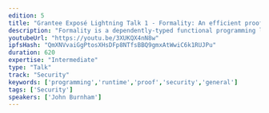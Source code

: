 ```yaml
---
edition: 5
title: "Grantee Exposé Lightning Talk 1 - Formality: An efficient proof language"
description: "Formality is a dependently-typed functional programming language similar to Agda that compiles to a non-garbage-collected, parallel runtime based on interaction combinators and Lamping's optimal reduction algorithm. The language is suitable both as a formal proof language as well as a fast low-level systems language, which allows it to be used to write verifiably secure software at every level of the stack, from hardware drivers to smart contracts and everything in between. Formal proofs are of particular interest for smart contracts applications, given that they often have large amounts of capital depending on the safety of relatively small code bases."
youtubeUrl: "https://youtu.be/3XUKQX4nN8w"
ipfsHash: "QmXNVvaiGgPtosXHsDFp8NTfsBBQ9gmxAtWwiC6k1RUJPu"
duration: 620
expertise: "Intermediate"
type: "Talk"
track: "Security"
keywords: ['programming','runtime','proof','security','general']
tags: ['Security']
speakers: ['John Burnham']
---
```

